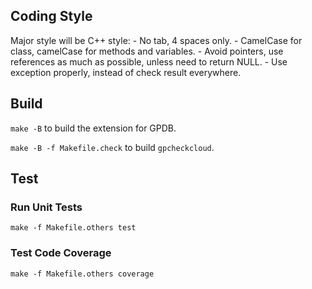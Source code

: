 ## Coding Style

Major style will be C++ style:
	- No tab, 4 spaces only.
	- CamelCase for class, camelCase for methods and variables.
	- Avoid pointers, use references as much as possible, unless need to return NULL.
	- Use exception properly, instead of check result everywhere.

## Build

`make -B` to build the extension for GPDB.

`make -B -f Makefile.check` to build `gpcheckcloud`.

## Test

### Run Unit Tests

`make -f Makefile.others test`

### Test Code Coverage

`make -f Makefile.others coverage`
